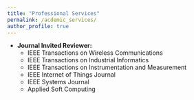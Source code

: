 ```yaml
---
title: "Professional Services"
permalink: /acdemic_services/
author_profile: true
---
```



  
* **Journal Invited Reviewer:**
  * IEEE Transactions on Wireless Communications
  * IEEE Transactions on Industrial Informatics
  * IEEE Transactions on Instrumentation and Measurement
  * IEEE Internet of Things Journal
  * IEEE Systems Journal
  * Applied Soft Computing

